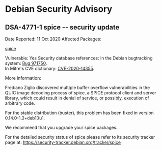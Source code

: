 
Debian Security Advisory
========================


DSA-4771-1 spice -- security update
-----------------------------------



Date Reported:
11 Oct 2020
Affected Packages:

[spice](https://packages.debian.org/src:spice)

Vulnerable:
Yes
Security database references:
In the Debian bugtracking system: [Bug 971750](https://bugs.debian.org/cgi-bin/bugreport.cgi?bug=971750).  
In Mitre's CVE dictionary: [CVE-2020-14355](https://security-tracker.debian.org/tracker/CVE-2020-14355).  

More information:

Frediano Ziglio discovered multiple buffer overflow vulnerabilities in
the QUIC image decoding process of spice, a SPICE protocol client and
server library, which could result in denial of service, or possibly,
execution of arbitrary code.


For the stable distribution (buster), this problem has been fixed in
version 0.14.0-1.3+deb10u1.


We recommend that you upgrade your spice packages.


For the detailed security status of spice please refer to its security
tracker page at:
<https://security-tracker.debian.org/tracker/spice>





